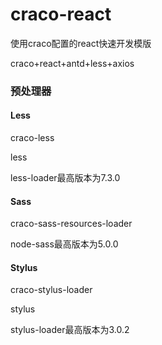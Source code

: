 # craco-react

使用craco配置的react快速开发模版

craco+react+antd+less+axios

### 预处理器

#### Less

craco-less

less

less-loader最高版本为7.3.0

#### Sass

craco-sass-resources-loader

node-sass最高版本为5.0.0

#### Stylus

craco-stylus-loader

stylus

stylus-loader最高版本为3.0.2
